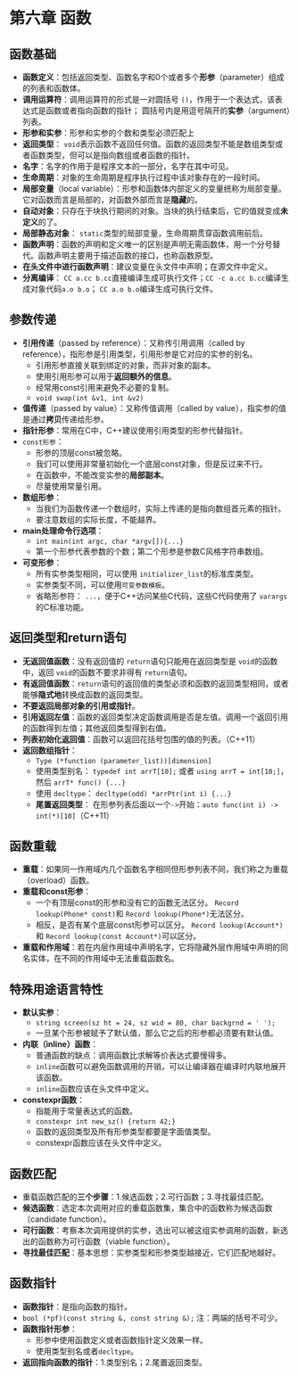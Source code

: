 # 第六章 函数

## 函数基础
- **函数定义**：包括返回类型、函数名字和0个或者多个**形参**（parameter）组成的列表和函数体。
- **调用运算符**：调用运算符的形式是一对圆括号 `()`，作用于一个表达式，该表达式是函数或者指向函数的指针；
圆括号内是用逗号隔开的**实参**（argument）列表。
- **形参和实参**：形参和实参的个数和类型必须匹配上
- **返回类型**： `void`表示函数不返回任何值。函数的返回类型不能是数组类型或者函数类型，但可以是指向数组或者函数的指针。
- **名字**：名字的作用于是程序文本的一部分，名字在其中可见。
- **生命周期**：对象的生命周期是程序执行过程中该对象存在的一段时间。
- **局部变量**（local variable）：形参和函数体内部定义的变量统称为局部变量。它对函数而言是局部的，对函数外部而言是**隐藏**的。
- **自动对象**：只存在于块执行期间的对象。当块的执行结束后，它的值就变成**未定义**的了。
- **局部静态对象**： `static`类型的局部变量，生命周期贯穿函数调用前后。
- **函数声明**：函数的声明和定义唯一的区别是声明无需函数体，用一个分号替代。函数声明主要用于描述函数的接口，也称函数原型。
- **在头文件中进行函数声明**：建议变量在头文件中声明；在源文件中定义。
- **分离编译**： `CC a.cc b.cc`直接编译生成可执行文件；`CC -c a.cc b.cc`编译生成对象代码`a.o b.o`； `CC a.o b.o`编译生成可执行文件。

## 参数传递
- **引用传递**（passed by reference）：又称传引用调用（called by reference），指形参是引用类型，引用形参是它对应的实参的别名。
    - 引用形参直接关联到绑定的对象，而非对象的副本。
    - 使用引用形参可以用于**返回额外的信息**。
    - 经常用const引用来避免不必要的复制。
    - `void swap(int &v1, int &v2)`
- **值传递**（passed by value）：又称传值调用（called by value），指实参的值是通过**拷贝**传递给形参。
- **指针形参**：常用在C中，C++建议使用引用类型的形参代替指针。
- `const形参`：
    - 形参的顶层const被忽略。
    - 我们可以使用非常量初始化一个底层const对象，但是反过来不行。
    - 在函数中，不能改变实参的**局部副本**。
    - 尽量使用常量引用。
- **数组形参**：
    - 当我们为函数传递一个数组时，实际上传递的是指向数组首元素的指针。
    - 要注意数组的实际长度，不能越界。
- **main处理命令行选项**：
    - `int main(int argc, char *argv[]){...}`
    - 第一个形参代表参数的个数；第二个形参是参数C风格字符串数组。
- **可变形参**：
    - 所有实参类型相同，可以使用 `initializer_list`的标准库类型。
    - 实参类型不同，可以使用`可变参数模板`。
    - 省略形参符： `...`，便于C++访问某些C代码，这些C代码使用了 `varargs`的C标准功能。

## 返回类型和return语句
- **无返回值函数**：没有返回值的 `return`语句只能用在返回类型是 `void`的函数中，返回 `void`的函数不要求非得有 `return`语句。
- **有返回值函数**：`return`语句的返回值的类型必须和函数的返回类型相同，或者能够**隐式地**转换成函数的返回类型。
- **不要返回局部对象的引用或指针**。
- **引用返回左值**：函数的返回类型决定函数调用是否是左值。调用一个返回引用的函数得到左值；其他返回类型得到右值。
- **列表初始化返回值**：函数可以返回花括号包围的值的列表。（C++11）
- **返回数组指针**： 
    - `Type (*function (parameter_list))[dimension]`
    - 使用类型别名： `typedef int arrT[10];` 或者 `using arrT = int[10;]`，然后 `arrT* func() {...}`
    - 使用 `decltype`： `decltype(odd) *arrPtr(int i) {...}`
    - **尾置返回类型**： 在形参列表后面以一个`->`开始：`auto func(int i) -> int(*)[10]`（C++11）

## 函数重载
- **重载**：如果同一作用域内几个函数名字相同但形参列表不同，我们称之为重载（overload）函数。
- **重载和const形参**：
    - 一个有顶层const的形参和没有它的函数无法区分。 `Record lookup(Phone* const)`和 `Record lookup(Phone*)`无法区分。
    - 相反，是否有某个底层const形参可以区分。 `Record lookup(Account*)`和 `Record lookup(const Account*)`可以区分。
- **重载和作用域**：若在内层作用域中声明名字，它将隐藏外层作用域中声明的同名实体，在不同的作用域中无法重载函数名。

## 特殊用途语言特性
- **默认实参**：
    - `string screen(sz ht = 24, sz wid = 80, char backgrnd = ' ');`
    - 一旦某个形参被赋予了默认值，那么它之后的形参都必须要有默认值。
- **内联（inline）函数**：
  - 普通函数的缺点：调用函数比求解等价表达式要慢得多。
  - `inline`函数可以避免函数调用的开销，可以让编译器在编译时内联地展开该函数。
  - `inline`函数应该在头文件中定义。
- **constexpr函数**：
    - 指能用于常量表达式的函数。
    - `constexpr int new_sz() {return 42;}`
    - 函数的返回类型及所有形参类型都要是字面值类型。
    - constexpr函数应该在头文件中定义。

## 函数匹配
- 重载函数匹配的**三个步骤**：1.候选函数；2.可行函数；3.寻找最佳匹配。
- **候选函数**：选定本次调用对应的重载函数集，集合中的函数称为候选函数（candidate function）。
- **可行函数**：考察本次调用提供的实参，选出可以被这组实参调用的函数，新选出的函数称为可行函数（viable function）。
- **寻找最佳匹配**：基本思想：实参类型和形参类型越接近，它们匹配地越好。

## 函数指针
- **函数指针**：是指向函数的指针。
-  `bool (*pf)(const string &, const string &);` 注：两端的括号不可少。
- **函数指针形参**：
    - 形参中使用函数定义或者函数指针定义效果一样。
    - 使用类型别名或者`decltype`。
- **返回指向函数的指针**：1.类型别名；2.尾置返回类型。
